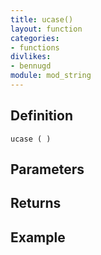 ```yaml
---
title: ucase()
layout: function
categories:
- functions
divlikes:
- bennugd
module: mod_string
---
```


## Definition

    ucase ( )

## Parameters

## Returns

## Example
